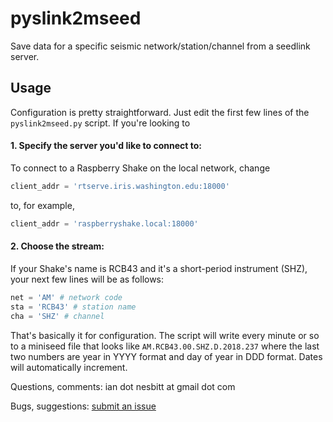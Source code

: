 # pyslink2mseed
Save data for a specific seismic network/station/channel from a seedlink server.

## Usage
Configuration is pretty straightforward. Just edit the first few lines of the `pyslink2mseed.py` script. If you're looking to 

#### 1. Specify the server you'd like to connect to:
To connect to a Raspberry Shake on the local network, change
```python
client_addr = 'rtserve.iris.washington.edu:18000'
```
to, for example,
```python
client_addr = 'raspberryshake.local:18000'
```

#### 2. Choose the stream:
If your Shake's name is RCB43 and it's a short-period instrument (SHZ), your next few lines will be as follows:
```python
net = 'AM' # network code
sta = 'RCB43' # station name
cha = 'SHZ' # channel
```

That's basically it for configuration. The script will write every minute or so to a miniseed file that looks like `AM.RCB43.00.SHZ.D.2018.237` where the last two numbers are year in YYYY format and day of year in DDD format. Dates will automatically increment.

Questions, comments: ian dot nesbitt at gmail dot com

Bugs, suggestions: [submit an issue](https://github.com/iannesbitt/pyslink2mseed/issues)
